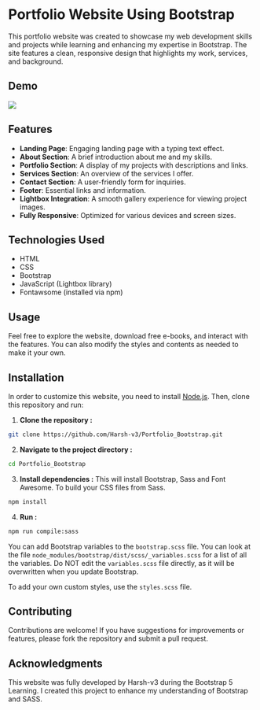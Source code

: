 # Portfolio Website Using Bootstrap

This portfolio website was created to showcase my web development skills and projects while learning and enhancing my expertise in Bootstrap. The site features a clean, responsive design that highlights my work, services, and background.

## Demo

<img src="src/imgaes/portfolio_Bootstrap.png" />

## Features

- **Landing Page**: Engaging landing page with a typing text effect.
- **About Section**: A brief introduction about me and my skills.
- **Portfolio Section**: A display of my projects with descriptions and links.
- **Services Section**: An overview of the services I offer.
- **Contact Section**: A user-friendly form for inquiries.
- **Footer**: Essential links and information.
- **Lightbox Integration**: A smooth gallery experience for viewing project images.
- **Fully Responsive**: Optimized for various devices and screen sizes.

## Technologies Used

- HTML
- CSS
- Bootstrap
- JavaScript (Lightbox library)
- Fontawsome (installed via npm)

## Usage

Feel free to explore the website, download free e-books, and interact with the features. You can also modify the styles and contents as needed to make it your own.

## Installation

In order to customize this website, you need to install [Node.js](https://nodejs.org/en/). Then, clone this repository and run:

1. **Clone the repository :**

```bash
git clone https://github.com/Harsh-v3/Portfolio_Bootstrap.git
```

2. **Navigate to the project directory :**

```bash
cd Portfolio_Bootstrap
```

3. **Install dependencies :**
   This will install Bootstrap, Sass and Font Awesome. To build your CSS files from Sass.

```bash
npm install
```

4. **Run :**

```bash
npm run compile:sass
```

You can add Bootstrap variables to the `bootstrap.scss` file. You can look at the file `node_modules/bootstrap/dist/scss/_variables.scss` for a list of all the variables. Do NOT edit the `variables.scss` file directly, as it will be overwritten when you update Bootstrap.

To add your own custom styles, use the `styles.scss` file.

## Contributing

Contributions are welcome! If you have suggestions for improvements or features, please fork the repository and submit a pull request.

## Acknowledgments

This website was fully developed by Harsh-v3 during the Bootstrap 5 Learning. I created this project to enhance my understanding of Bootstrap and SASS.
